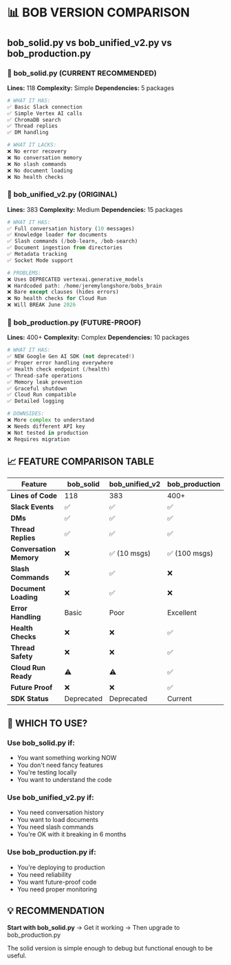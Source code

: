 # 📊 BOB VERSION COMPARISON

## bob_solid.py vs bob_unified_v2.py vs bob_production.py

### 🎯 **bob_solid.py** (CURRENT RECOMMENDED)
**Lines:** 118
**Complexity:** Simple
**Dependencies:** 5 packages

```python
# WHAT IT HAS:
✅ Basic Slack connection
✅ Simple Vertex AI calls
✅ ChromaDB search
✅ Thread replies
✅ DM handling

# WHAT IT LACKS:
❌ No error recovery
❌ No conversation memory
❌ No slash commands
❌ No document loading
❌ No health checks
```

### 🔧 **bob_unified_v2.py** (ORIGINAL)
**Lines:** 383
**Complexity:** Medium
**Dependencies:** 15 packages

```python
# WHAT IT HAS:
✅ Full conversation history (10 messages)
✅ Knowledge loader for documents
✅ Slash commands (/bob-learn, /bob-search)
✅ Document ingestion from directories
✅ Metadata tracking
✅ Socket Mode support

# PROBLEMS:
❌ Uses DEPRECATED vertexai.generative_models
❌ Hardcoded path: /home/jeremylongshore/bobs_brain
❌ Bare except clauses (hides errors)
❌ No health checks for Cloud Run
❌ Will BREAK June 2026
```

### 🚀 **bob_production.py** (FUTURE-PROOF)
**Lines:** 400+
**Complexity:** Complex
**Dependencies:** 10 packages

```python
# WHAT IT HAS:
✅ NEW Google Gen AI SDK (not deprecated!)
✅ Proper error handling everywhere
✅ Health check endpoint (/health)
✅ Thread-safe operations
✅ Memory leak prevention
✅ Graceful shutdown
✅ Cloud Run compatible
✅ Detailed logging

# DOWNSIDES:
❌ More complex to understand
❌ Needs different API key
❌ Not tested in production
❌ Requires migration
```

## 📈 FEATURE COMPARISON TABLE

| Feature | bob_solid | bob_unified_v2 | bob_production |
|---------|-----------|----------------|----------------|
| **Lines of Code** | 118 | 383 | 400+ |
| **Slack Events** | ✅ | ✅ | ✅ |
| **DMs** | ✅ | ✅ | ✅ |
| **Thread Replies** | ✅ | ✅ | ✅ |
| **Conversation Memory** | ❌ | ✅ (10 msgs) | ✅ (100 msgs) |
| **Slash Commands** | ❌ | ✅ | ❌ |
| **Document Loading** | ❌ | ✅ | ❌ |
| **Error Handling** | Basic | Poor | Excellent |
| **Health Checks** | ❌ | ❌ | ✅ |
| **Thread Safety** | ❌ | ❌ | ✅ |
| **Cloud Run Ready** | ⚠️ | ⚠️ | ✅ |
| **Future Proof** | ❌ | ❌ | ✅ |
| **SDK Status** | Deprecated | Deprecated | Current |

## 🎯 WHICH TO USE?

### Use **bob_solid.py** if:
- You want something working NOW
- You don't need fancy features
- You're testing locally
- You want to understand the code

### Use **bob_unified_v2.py** if:
- You need conversation history
- You want to load documents
- You need slash commands
- You're OK with it breaking in 6 months

### Use **bob_production.py** if:
- You're deploying to production
- You need reliability
- You want future-proof code
- You need proper monitoring

## 💡 RECOMMENDATION

**Start with bob_solid.py** → Get it working → Then upgrade to bob_production.py

The solid version is simple enough to debug but functional enough to be useful.
